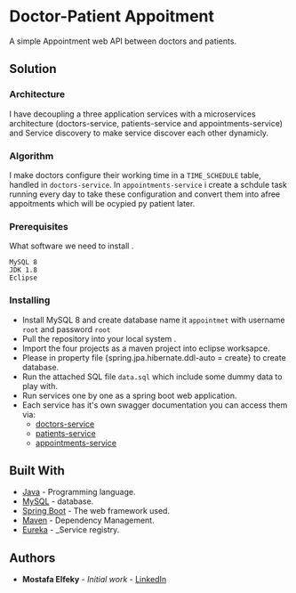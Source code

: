 # Doctor-Patient Appoitment

A simple Appointment web API between doctors and patients. 


## Solution

### Architecture
I have decoupling a three application services with a microservices architecture (doctors-service, patients-service and appointments-service) and Service discovery to make service discover each other dynamicly.

### Algorithm
I make doctors configure their working time in a `TIME_SCHEDULE` table, handled in `doctors-service`.
In `appointments-service` i create a schdule task running every day to take these configuration and convert them into  afree appoitments which will be ocypied py patient later.

### Prerequisites

What software we need to install .
```
MySQL 8
JDK 1.8
Eclipse
```

### Installing

 - Install MySQL 8 and create database name  it `appointmet`  with username  `root` and password `root`
 - Pull the repository into your local system .  
 - Import the four projects  as a maven project into eclipse worksapce. 
 - Please in property file {spring.jpa.hibernate.ddl-auto = create} to create database.
 - Run the attached SQL file `data.sql` which include some dummy data to play with.
 - Run services one by one as a spring boot web application. 
 - Each  service has it's own swagger documentation you can access them via:
	 - [doctors-service](http://localhost:8081/swagger-ui.html#/)
	 - [patients-service](http://localhost:8082/swagger-ui.html#/)
	 - [appointments-service](http://localhost:8083/swagger-ui.html#/)

## Built With

* [Java](https://www.java.com/download/) - Programming language.
* [MySQL](https://www.mysql.com/) - database.
* [Spring Boot](https://spring.io/) - The web framework used.
* [Maven](https://maven.apache.org/) - Dependency Management.
* [Eureka](https://github.com/Netflix/eureka) - _Service registry.


## Authors

* **Mostafa Elfeky** - *Initial work* - [LinkedIn](https://www.linkedin.com/in/mostafa-elfeky-1528ab104/)

